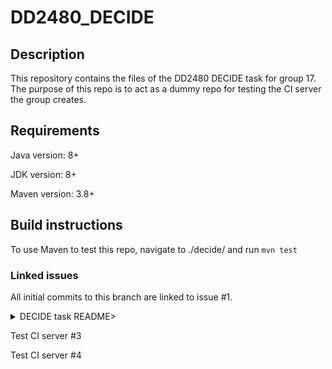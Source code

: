 # DD2480_DECIDE

## Description
This repository contains the files of the DD2480 DECIDE task for group 17. The purpose of this repo is to act as a dummy repo for testing the CI server the group creates.

## Requirements
Java version: 8+

JDK version: 8+

Maven version: 3.8+

## Build instructions
To use Maven to test this repo, navigate to ./decide/ and run ```mvn test```

### Linked issues
All initial commits to this branch are linked to issue #1.

<details>
<summary>DECIDE task README></summary>
 
## Project description
This repository includes a program that solves the "decide" problem, as stated in the DECIDE Assignment in the KTH course DD2480. The "decide" problem is part of the *Launch Interceptor Program: Requirements Specification*, a hypothetical anti-ballistic missle system that generates a boolean signal to launch a hypothetical missle depending on radar tracking information provided as input.  

## Requirements
Java version: 8+

JDK version: 8+

Maven version: 3.8+

## Build instructions Windows
Install chocolatey https://docs.chocolatey.org/en-us/choco/setup

Install Maven via chocolatey, `~ choco install maven`

## Build instructions MacOS
Install brew `~ /bin/bash -c "$(curl -fsSL https://raw.githubusercontent.com/Homebrew/install/HEAD/install.sh)"`

Install Maven via brew `brew install maven` 

## Build instructions Linux
Install `maven` using the package manager included in your linux distro, for example:
* On Arch use `pacman -Syu maven`
* On Fedora use `dnf install maven`
* On Ubuntu use `apt-get maven`
* On Debian use `apt` 

### To run in command line:
Navigate to the directory with the pom.xml file, for this project navigate to `DD2480_DECIDE\decide`(on Windows) or `DD2480_DECIDE/decide` (on Unix-systems).

Compile `mvn compile`

To run tests, execute `mvn test`

To run the program, execute `mvn exec:java -Dexec.mainClass="group17.App"`

### To run in visual studio code:
Install recommended java plugins, including Maven

Open DD2480_DECIDE as work folder

In the bottom left, at the maven tab, open the "Lifecycle" tab

Hover any option of your choice, such as "test", and click the play button to run the corresponding option

If running Windows, if vscode says the maven executable is missing and requests it, insert the following `C:\ProgramData\chocolatey\lib\maven\apache-maven-3.9.6\bin\mvn` if you used the default install location of Maven from chocolatey

## Commit convention
All commits should be performed on the appropriate issue branch

Prefixes: feat/, fix/, doc/, refactor/
 
## Statement of Contributions
- ##### [Adam Siraj](https://github.com/asirago)
I worked on the implementation and unit testing of LIC 2, 7 and 12. I also added the GitHub Actions workflow to build and run the maven project, as well as the accompanying unit tests. I also implemented a discord bot and webhooked it to GitHub to receive notifications every time a pull request was created.

- ##### [Emil Sjölander](https://github.com/emilsjol)
I implemented LIC3 and LIC8, as well as accompanying unit tests. I performed a lot of code review of pull requests. During this task, I had an administrative role, scheduling upcoming meetings as well as performing administrative work on GitHub, such as labeling and creating issues, and managing tasks. Additionally, I worked to maintain a good pace during meetings.

- ##### [Emir Catir](https://github.com/empazi)

Implemented LIC 4, 9 and 14. Implemented corresponding unit tests for the relevant LICs. Helped with pull request code reviews.

- ##### [Omar Askar Vergara](https://github.com/Omar-AV)
Implemented the decide function in `App.java`, LIC 0, 5, 10, 13 and corresponding unit tests for the LICs. Performed pull request reviews. Worked on 3 main cases for decide.

- ##### [Mathias Duedahl](https://github.com/Lussebullen)
Implemented LIC 1, 6, 11 and corresponding unit tests for the LICs. Performed pull request reviews early in the project. Initially I took part in setting up work structure with suggested skeleton code framework and Kanban board for delegating work. Contributed to setting up local build and testing using Maven and Make.

## Remarkable Achievement
We are proud that we have set up a GitHub Actions workflow with automated unit testing. Each. It has greatly contributed in continuous integration by automatically catch unforseen errors and bugs that gets introduced each pull request. 

- Set up Repo with branch protection and Project with assignment requirements added

## Essence analysis
The team has established a way-of-working and all team members support and use the agreed-upon setup. The direction and requirements of the work are clear, and the team is currently working well. However, though the communication channels are in place, the whole procedure is rather new to all team members, and thus “Working Well” feels a bit forced as we are still finding out tool-specific techniques. It's also hard to determine whether we are truly done with the ‘In Use’ requirement of “The use of the practices and tools selected are regularly inspected” as we are not fully comfortable with all tools but regularly inform each other of newly found techniques and such. 

To reach the Working Well-state some more familiarity is needed with the tools, so that operations can run smoother. When the whole team achieves a comfortable level with our agreed upon framework (including familiarity with all tools), we would move on to “Working Well”.
</details>

Test CI server #3

Test CI server #4
